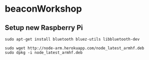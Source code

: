 # beaconWorkshop
## Setup new Raspberry Pi
```
sudo apt-get install bluetooth bluez-utils libbluetooth-dev
```
```
sudo wget http://node-arm.herokuapp.com/node_latest_armhf.deb
sudo dpkg -i node_latest_armhf.deb
```
